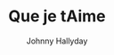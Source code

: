 ---
layout: post
title: Que je tAime
author: Johnny Hallyday
image:
  artist: johnny-hallyday.png
---